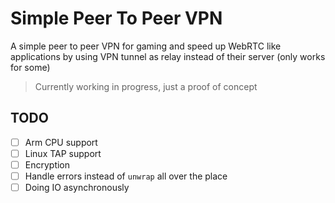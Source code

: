 # Simple Peer To Peer VPN

A simple peer to peer VPN for gaming and speed up WebRTC like applications by using VPN tunnel as relay instead of their server (only works for some)

> Currently working in progress, just a proof of concept

## TODO

- [ ] Arm CPU support
- [ ] Linux TAP support
- [ ] Encryption
- [ ] Handle errors instead of `unwrap` all over the place
- [ ] Doing IO asynchronously
